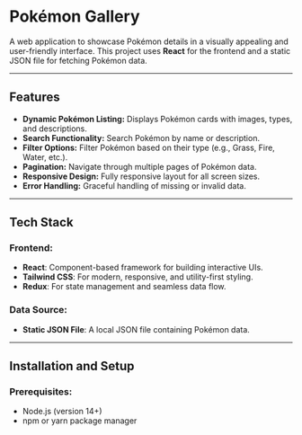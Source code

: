 # Pokémon Gallery

A web application to showcase Pokémon details in a visually appealing and user-friendly interface. This project uses **React** for the frontend and a static JSON file for fetching Pokémon data.

---

## Features

- **Dynamic Pokémon Listing:** Displays Pokémon cards with images, types, and descriptions.
- **Search Functionality:** Search Pokémon by name or description.
- **Filter Options:** Filter Pokémon based on their type (e.g., Grass, Fire, Water, etc.).
- **Pagination:** Navigate through multiple pages of Pokémon data.
- **Responsive Design:** Fully responsive layout for all screen sizes.
- **Error Handling:** Graceful handling of missing or invalid data.

---

## Tech Stack

### Frontend:
- **React**: Component-based framework for building interactive UIs.
- **Tailwind CSS**: For modern, responsive, and utility-first styling.
- **Redux**: For state management and seamless data flow.

### Data Source:
- **Static JSON File**: A local JSON file containing Pokémon data.

---

## Installation and Setup

### Prerequisites:
- Node.js (version 14+)
- npm or yarn package manager


